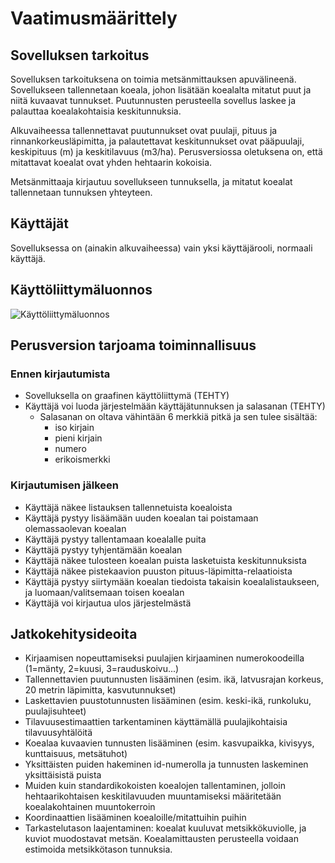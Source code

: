 # Vaatimusmäärittely

## Sovelluksen tarkoitus

Sovelluksen tarkoituksena on toimia metsänmittauksen apuvälineenä. 
Sovellukseen tallennetaan koeala, johon lisätään koealalta mitatut 
puut ja niitä kuvaavat tunnukset. Puutunnusten perusteella sovellus laskee 
ja palauttaa koealakohtaisia keskitunnuksia.

Alkuvaiheessa tallennettavat puutunnukset ovat puulaji, pituus ja 
rinnankorkeusläpimitta, ja palautettavat keskitunnukset ovat pääpuulaji, keskipituus 
(m) ja keskitilavuus (m3/ha). Perusversiossa oletuksena on, että 
mitattavat koealat ovat yhden hehtaarin kokoisia.

Metsänmittaaja kirjautuu sovellukseen tunnuksella, ja mitatut koealat 
tallennetaan tunnuksen yhteyteen.

## Käyttäjät

Sovelluksessa on (ainakin alkuvaiheessa) vain yksi käyttäjärooli, normaali 
käyttäjä.

## Käyttöliittymäluonnos

![Käyttöliittymäluonnos](https://github.com/annis1234/ot-harjoitustyo/blob/main/dokumentaatio/kuvat/kayttoliittyma_luonnos.jpeg)

## Perusversion tarjoama toiminnallisuus

### Ennen kirjautumista


- Sovelluksella on graafinen käyttöliittymä (TEHTY)
- Käyttäjä voi luoda järjestelmään käyttäjätunnuksen ja salasanan (TEHTY)
  - Salasanan on oltava vähintään 6 merkkiä pitkä ja sen tulee sisältää:
    - iso kirjain
    - pieni kirjain
    - numero
    - erikoismerkki

### Kirjautumisen jälkeen

- Käyttäjä näkee listauksen tallennetuista koealoista
- Käyttäjä pystyy lisäämään uuden koealan tai poistamaan olemassaolevan koealan
- Käyttäjä pystyy tallentamaan koealalle puita
- Käyttäjä pystyy tyhjentämään koealan
- Käyttäjä näkee tulosteen koealan puista lasketuista keskitunnuksista
- Käyttäjä näkee pistekaavion puuston pituus-läpimitta-relaatioista 
- Käyttäjä pystyy siirtymään koealan tiedoista takaisin koealalistaukseen, 
ja luomaan/valitsemaan toisen koealan
- Käyttäjä voi kirjautua ulos järjestelmästä

## Jatkokehitysideoita

- Kirjaamisen nopeuttamiseksi puulajien kirjaaminen numerokoodeilla (1=mänty, 2=kuusi, 3=rauduskoivu...) 
- Tallennettavien puutunnusten lisääminen (esim. ikä, latvusrajan korkeus, 
20 metrin läpimitta, kasvutunnukset) 
- Laskettavien puustotunnusten lisääminen (esim. keski-ikä, runkoluku, puulajisuhteet)
- Tilavuusestimaattien tarkentaminen käyttämällä puulajikohtaisia tilavuusyhtälöitä
- Koealaa kuvaavien tunnusten lisääminen (esim. kasvupaikka, kivisyys, 
kunttaisuus, metsätuhot)
- Yksittäisten puiden hakeminen id-numerolla ja tunnusten 
laskeminen yksittäisistä puista
- Muiden kuin standardikokoisten koealojen tallentaminen, jolloin hehtaarikohtaisen
keskitilavuuden muuntamiseksi määritetään koealakohtainen muuntokerroin
- Koordinaattien lisääminen koealoille/mitattuihin puihin
- Tarkastelutason laajentaminen: koealat kuuluvat metsikkökuviolle, ja kuviot muodostavat metsän. Koealamittausten perusteella voidaan estimoida 
metsikkötason tunnuksia.
